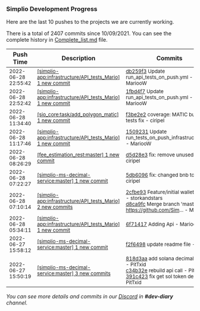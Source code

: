 
### Simplio Development Progress

Here are the last 10 pushes to the projects we are currently working.

There is a total of 2407 commits since 10/09/2021. You can see the complete history in
 [Complete_list.md](Complete_list.md) file.

| Push Time | Description | Commits |
| --- | --- | --- |
| <sub>2022-06-28 22:55:42</sub> | <sub>[[simplio-app:infrastructure/API\_tests\_Mario] 1 new commit](https://github.com/SimplioOfficial/simplio-app/commit/db259f33331106e1a78d5a0dfaa45cc15286bd58)</sub> | <sub>[db259f3](https://github.com/SimplioOfficial/simplio-app/commit/db259f33331106e1a78d5a0dfaa45cc15286bd58) Update run_api_tests_on_push.yml - MariooW</sub> |
| <sub>2022-06-28 22:52:42</sub> | <sub>[[simplio-app:infrastructure/API\_tests\_Mario] 1 new commit](https://github.com/SimplioOfficial/simplio-app/commit/1fbd4f72255f64d480e0663533f7cf07c1806555)</sub> | <sub>[1fbd4f7](https://github.com/SimplioOfficial/simplio-app/commit/1fbd4f72255f64d480e0663533f7cf07c1806555) Update run_api_tests_on_push.yml - MariooW</sub> |
| <sub>2022-06-28 11:34:40</sub> | <sub>[[sio_core:task/add\_polygon\_matic] 1 new commit](https://github.com/SimplioOfficial/sio_core/commit/f3be2e2754352a23ce412eb43bc30b108d5dc4b1)</sub> | <sub>[f3be2e2](https://github.com/SimplioOfficial/sio_core/commit/f3be2e2754352a23ce412eb43bc30b108d5dc4b1) coverage: MATIC buildTx tests fix - ciripel</sub> |
| <sub>2022-06-28 11:17:46</sub> | <sub>[[simplio-app:infrastructure/API\_tests\_Mario] 1 new commit](https://github.com/SimplioOfficial/simplio-app/commit/1509231e21c5d412decdc4be4b7b57796c9adc9c)</sub> | <sub>[1509231](https://github.com/SimplioOfficial/simplio-app/commit/1509231e21c5d412decdc4be4b7b57796c9adc9c) Update run_tests_on_push_infrastructure.yml - MariooW</sub> |
| <sub>2022-06-28 08:26:29</sub> | <sub>[[fee_estimation_rest:master] 1 new commit](https://github.com/ciripel/fee_estimation_rest/commit/d5d28e3df3c0180790684cdd93e56667c747ffb1)</sub> | <sub>[d5d28e3](https://github.com/ciripel/fee_estimation_rest/commit/d5d28e3df3c0180790684cdd93e56667c747ffb1) fix: remove unused deps - ciripel</sub> |
| <sub>2022-06-28 07:22:27</sub> | <sub>[[simplio-ms-decimal-service:master] 1 new commit](https://github.com/SimplioOfficial/simplio-ms-decimal-service/commit/5db6096b9dc35e63c96ea88b8e93113fa442465f)</sub> | <sub>[5db6096](https://github.com/SimplioOfficial/simplio-ms-decimal-service/commit/5db6096b9dc35e63c96ea88b8e93113fa442465f) fix: changed bnb to bsc - ciripel</sub> |
| <sub>2022-06-28 07:10:14</sub> | <sub>[[simplio-app:infrastructure/API\_tests\_Mario] 2 new commits](https://github.com/SimplioOfficial/simplio-app/compare/6f71417ff57a...d8ca9fc2fd18)</sub> | <sub>[2cfbe93](https://github.com/SimplioOfficial/simplio-app/commit/2cfbe933da574e8eb42b0c069ba7857734525c5d) Feature/initial wallet (#86) - storkandstars<br>[d8ca9fc](https://github.com/SimplioOfficial/simplio-app/commit/d8ca9fc2fd18f79ce0ecb2da3c51cf2ba57e5a35) Merge branch 'master' of https://github.com/Sim... - MariooW</sub> |
| <sub>2022-06-28 05:34:11</sub> | <sub>[[simplio-app:infrastructure/API\_tests\_Mario] 1 new commit](https://github.com/SimplioOfficial/simplio-app/commit/6f71417ff57a95268d4b628f48b9e61c6dffad68)</sub> | <sub>[6f71417](https://github.com/SimplioOfficial/simplio-app/commit/6f71417ff57a95268d4b628f48b9e61c6dffad68) Adding Api - MariooW</sub> |
| <sub>2022-06-27 15:58:12</sub> | <sub>[[simplio-ms-decimal-service:master] 1 new commit](https://github.com/SimplioOfficial/simplio-ms-decimal-service/commit/f2f6498d409c7292bd5664b5a36e45f3d79ff80e)</sub> | <sub>[f2f6498](https://github.com/SimplioOfficial/simplio-ms-decimal-service/commit/f2f6498d409c7292bd5664b5a36e45f3d79ff80e) update readme file - PitTxid</sub> |
| <sub>2022-06-27 15:50:19</sub> | <sub>[[simplio-ms-decimal-service:master] 3 new commits](https://github.com/SimplioOfficial/simplio-ms-decimal-service/compare/152a12e7320d...391c423f4fa6)</sub> | <sub>[818d3aa](https://github.com/SimplioOfficial/simplio-ms-decimal-service/commit/818d3aa97bfbd37eda8f6ee10dc1f999e2aef24f) add solana decimal method - PitTxid<br>[c34b32e](https://github.com/SimplioOfficial/simplio-ms-decimal-service/commit/c34b32e692dee4a626affbffdbe40b30a1b79d77) rebuild api call - PitTxid<br>[391c423](https://github.com/SimplioOfficial/simplio-ms-decimal-service/commit/391c423f4fa6fc15c92a4aa34da020d28fa96353) fix get sol token decimal - PitTxid</sub> |

_You can see more details and commits in our [Discord](https://discord.gg/aKhjuwZmdP) in **#dev-diary** channel._

